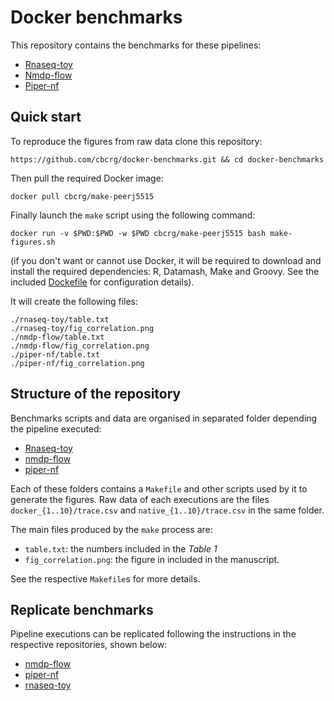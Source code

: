 Docker benchmarks 
===================

This repository contains the benchmarks for these pipelines: 

* [Rnaseq-toy](https://github.com/nextflow-io/rnatoy/)
* [Nmdp-flow](https://github.com/nextflow-io/nmdp-flow/)
* [Piper-nf](https://github.com/cbcrg/piper-nf/)

Quick start 
------------

To reproduce the figures from raw data clone this repository:

	https://github.com/cbcrg/docker-benchmarks.git && cd docker-benchmarks

Then pull the required Docker image: 

	docker pull cbcrg/make-peerj5515
	
Finally launch the `make` script using the following command: 

	docker run -v $PWD:$PWD -w $PWD cbcrg/make-peerj5515 bash make-figures.sh
	
(if you don't want or cannot use Docker, it will be required to download and install 
the required dependencies: R, Datamash, Make and Groovy. See the included 
[Dockefile](https://raw.githubusercontent.com/cbcrg/docker-benchmarks/master/Dockerfile) for configuration details).

It will create the following files: 

	./rnaseq-toy/table.txt
	./rnaseq-toy/fig_correlation.png
	./nmdp-flow/table.txt
	./nmdp-flow/fig_correlation.png	
	./piper-nf/table.txt
	./piper-nf/fig_correlation.png


Structure of the repository  
----------------------------

Benchmarks scripts and data are organised in separated folder depending the pipeline executed: 

* [Rnaseq-toy](rnaseq-toy)
* [nmdp-flow](nmdp-flow)
* [piper-nf](piper-nf)

Each of these folders contains a `Makefile` and other scripts used by it to generate the figures. 
Raw data of each executions are the files `docker_{1..10}/trace.csv` and `native_{1..10}/trace.csv` in the same folder. 

The main files produced by the `make` process are: 

* `table.txt`: the numbers included in the *Table 1*
* `fig_correlation.png`: the figure in included in the manuscript.

See the respective `Makefile`s for more details.


Replicate benchmarks 
----------------------

Pipeline executions can be replicated following the instructions 
in the respective repositories, shown below:

* [nmdp-flow](https://github.com/nextflow-io/nmdp-flow/tree/peerj5515/)
* [piper-nf](https://github.com/cbcrg/piper-nf/tree/peerj5515)
* [rnaseq-toy](https://github.com/nextflow-io/rnatoy/tree/peerj5515)

